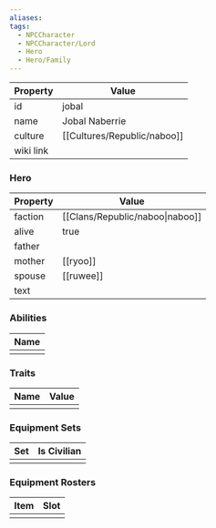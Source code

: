 ```yaml
---
aliases: 
tags:
  - NPCCharacter
  - NPCCharacter/Lord
  - Hero
  - Hero/Family
---
```


| Property  | Value          |
| :-------- | -------------- |
| id        | jobal          |
| name      | Jobal Naberrie |
| culture   | [[Cultures/Republic/naboo]]      |
| wiki link |                |
### Hero
| Property | Value                           |
| -------- | ------------------------------- |
| faction  | [[Clans/Republic/naboo\|naboo]] |
| alive    | true                            |
| father   |                                 |
| mother   | [[ryoo]]                        |
| spouse   | [[ruwee]]                       |
| text     |                                 |

### Abilities
| Name |
| :--: |
|      |

### Traits
| Name | Value |
| ---- | ----- |
|      |       |

### Equipment Sets
| Set | Is Civilian |
| --- | ----------- |
|     |             |

### Equipment Rosters
| Item | Slot |
| ---- | ---- |
|      |      |
